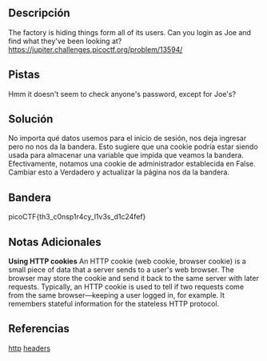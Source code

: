 ## Descripción
The factory is hiding things form all of its users. Can you login as Joe and find what they've been looking at? https://jupiter.challenges.picoctf.org/problem/13594/

## Pistas 
Hmm it doesn't seem to check anyone's password, except for Joe's?

## Solución
No importa qué datos usemos para el inicio de sesión, nos deja ingresar pero no nos da la bandera. Esto sugiere que una cookie podría estar siendo usada para almacenar una variable que impida que veamos la bandera. Efectivamente, notamos una cookie de administrador establecida en False. Cambiar esto a Verdadero y actualizar la página nos da la bandera.

## Bandera
picoCTF{th3_c0nsp1r4cy_l1v3s_d1c24fef}

## Notas Adicionales

**Using HTTP cookies**
An HTTP cookie (web cookie, browser cookie) is a small piece of data that a server sends to a user's web browser. The browser may store the cookie and send it back to the same server with later requests. Typically, an HTTP cookie is used to tell if two requests come from the same browser—keeping a user logged in, for example. It remembers stateful information for the stateless HTTP protocol.

## Referencias
[http](https://developer.mozilla.org/en-US/docs/Web/HTTP)
[headers](https://developer.mozilla.org/en-US/docs/Web/HTTP/Headers)